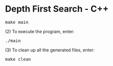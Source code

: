 Depth First Search - C++
==========================

<pre>make main</pre>
    
(2) To execute the program, enter:
<pre>./main</pre>
    
(3) To clean up all the generated files, enter:
<pre>make clean</pre>
    
    
